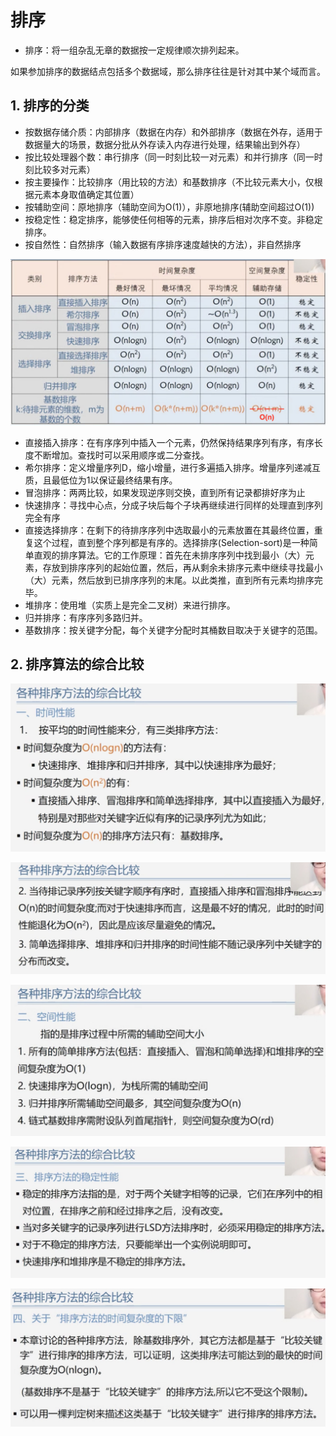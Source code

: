 ﻿# 排序

* 排序：将一组杂乱无章的数据按一定规律顺次排列起来。

如果参加排序的数据结点包括多个数据域，那么排序往往是针对其中某个域而言。

## 1. 排序的分类 ##

* 按数据存储介质：内部排序（数据在内存）和外部排序（数据在外存，适用于数据量大的场景，数据分批从外存读入内存进行处理，结果输出到外存）
* 按比较处理器个数：串行排序（同一时刻比较一对元素）和并行排序（同一时刻比较多对元素）
* 按主要操作：比较排序（用比较的方法）和基数排序（不比较元素大小，仅根据元素本身取值确定其位置）
* 按辅助空间：原地排序（辅助空间为O(1)），非原地排序(辅助空间超过O(1))
* 按稳定性：稳定排序，能够使任何相等的元素，排序后相对次序不变。非稳定排序。
* 按自然性：自然排序（输入数据有序排序速度越快的方法），非自然排序

![](https://raw.githubusercontent.com/yixy4app/images/picgo/202209121751243.jpg)

* 直接插入排序：在有序序列中插入一个元素，仍然保持结果序列有序，有序长度不断增加。查找时可以采用顺序或二分查找。
* 希尔排序：定义增量序列D，缩小增量，进行多遍插入排序。增量序列递减互质，且最低位为1以保证最终结果有序。
* 冒泡排序：两两比较，如果发现逆序则交换，直到所有记录都排好序为止
* 快速排序：寻找中心点，分成子块后每个子块再继续进行同样的处理直到序列完全有序
* 直接选择排序：在剩下的待排序序列中选取最小的元素放置在其最终位置，重复这个过程，直到整个序列都是有序的。选择排序(Selection-sort)是一种简单直观的排序算法。它的工作原理：首先在未排序序列中找到最小（大）元素，存放到排序序列的起始位置，然后，再从剩余未排序元素中继续寻找最小（大）元素，然后放到已排序序列的末尾。以此类推，直到所有元素均排序完毕。
* 堆排序：使用堆（实质上是完全二叉树）来进行排序。
* 归并排序：有序序列多路归并。
* 基数排序：按关键字分配，每个关键字分配时其桶数目取决于关键字的范围。

## 2. 排序算法的综合比较 ##

![](https://raw.githubusercontent.com/yixy4app/images/picgo/202209121751854.jpg)

![](https://raw.githubusercontent.com/yixy4app/images/picgo/202209121752507.jpg)

![](https://raw.githubusercontent.com/yixy4app/images/picgo/202209121752377.jpg)

![](https://raw.githubusercontent.com/yixy4app/images/picgo/202209121752269.jpg)

![](https://raw.githubusercontent.com/yixy4app/images/picgo/202209121752966.jpg)
